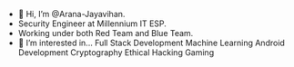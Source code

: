 - 👋 Hi, I’m @Arana-Jayavihan.
- Security Engineer at Millennium IT ESP.
- Working under both Red Team and Blue Team.
- 👀 I’m interested in...
     Full Stack Development
     Machine Learning
     Android Development
     Cryptography
     Ethical Hacking
     Gaming


<!---
Arana-Jayavihan/Arana-Jayavihan is a ✨ special ✨ repository because its `README.md` (this file) appears on your GitHub profile.
You can click the Preview link to take a look at your changes.
--->
